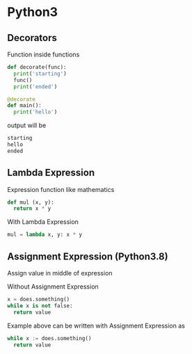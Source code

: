 # Python3

## Decorators

Function inside functions

```python
def decorate(func):
  print('starting')
  func()
  print('ended')

@decorate
def main():
  print('hello')
```

output will be

```python
starting
hello
ended
```

## Lambda Expression

Expression function like mathematics

```python
def mul (x, y):
  return x * y
```

With Lambda Expression

```python
mul = lambda x, y: x * y
```

## Assignment Expression (Python3.8)

Assign value in middle of expression

Without Assignment Expression

```python
x = does.something()
while x is not false:
  return value
```

Example above can be written with Assignment Expression as

```python
while x := does.something()
  return value
```
